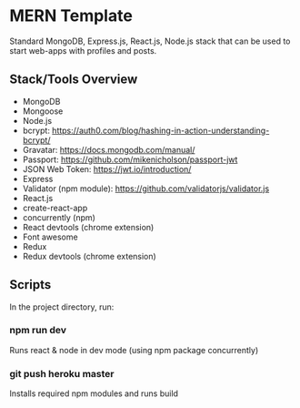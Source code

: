 # MERN Template

Standard MongoDB, Express.js, React.js, Node.js stack that can be used to start web-apps with profiles and posts.

## Stack/Tools Overview

- MongoDB
- Mongoose
- Node.js
- bcrypt: https://auth0.com/blog/hashing-in-action-understanding-bcrypt/
- Gravatar: https://docs.mongodb.com/manual/
- Passport: https://github.com/mikenicholson/passport-jwt
- JSON Web Token: https://jwt.io/introduction/
- Express
- Validator (npm module): https://github.com/validatorjs/validator.js
- React.js
- create-react-app
- concurrently (npm)
- React devtools (chrome extension)
- Font awesome
- Redux
- Redux devtools (chrome extension)

## Scripts

In the project directory, run:

### npm run dev

Runs react & node in dev mode (using npm package concurrently)

### git push heroku master

Installs required npm modules and runs build
